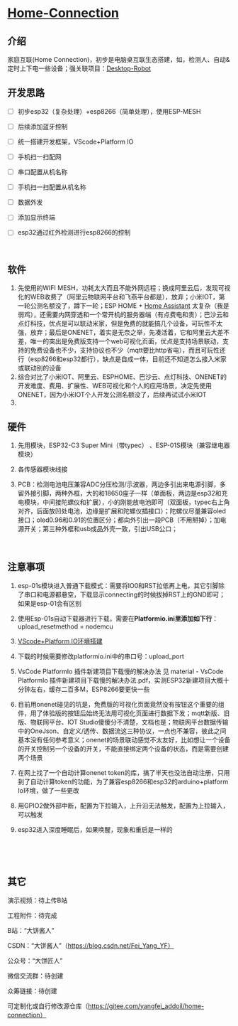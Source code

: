 # [Home-Connection ](https://gitee.com/yangfei_addoil/home-connection)



## 介绍

家庭互联(Home Connection)，初步是电脑桌互联生态搭建，如，检测人、自动&定时上下电一些设备；强关联项目：[Desktop-Robot](https://gitee.com/yangfei_addoil/desktop-robot)



## 开发思路

- [ ] 初步esp32（复杂处理）+esp8266（简单处理），使用ESP-MESH

- [ ] 后续添加蓝牙控制

- [ ] 统一搭建开发框架，VScode+Platform IO

- [ ] 手机扫一扫配网

- [ ] 串口配置从机名称

- [ ] 手机扫一扫配置从机名称

- [ ] 数据外发

- [ ] 添加显示终端

- [ ] esp32通过红外检测进行esp8266的控制

      ​




## 软件

1. 先使用的WIFI MESH，功耗太大而且不能外网远程；换成阿里云后，发现可视化的WEB收费了（阿里云物联网平台和飞燕平台都是），放弃；小米IOT，第一轮公测名额没了，蹲下一轮；ESP HOME + [Home Assistant](https://www.cnblogs.com/manastudent/p/17425773.html) 太复杂（我是弱鸡），还需要内网穿透和一个常开机的服务器端（有点费电和贵）；巴沙云和点灯科技，优点是可以联动米家，但是免费的就能搞几个设备，可玩性不太强，放弃；最后是ONENET，着实是无奈之举，先凑活着，它和阿里云大差不差，唯一的突出是免费版支持一个web可视化页面，优点是支持场景联动，支持的免费设备也不少，支持协议也不少（mqtt要比http省电），而且可玩性还行（esp8266和esp32都行），缺点是自成一体，目前还不知道怎么接入米家或联动别的设备
2. 综合对比了小米IOT、阿里云、ESPHOME、巴沙云、点灯科技、ONENET的开发难度、费用、扩展性、WEB可视化和个人的应用场景，决定先使用ONENET，因为小米IOT个人开发公测名额没了，后续再试试小米IOT
3. ​



## 硬件

1. 先用模块，ESP32-C3 Super Mini（带typec） 、ESP-01S模块（兼容继电器模块）

2. 各传感器模块线接

3. PCB：检测电池电压兼容ADC分压检测/示波器，两边多引出来电源引脚，多留外接引脚，两种外框，大的和18650座子一样（单面板，两边是esp32和充电模块，中间接陀螺仪和扩展），小的刚能放电池即可（双面板，typec右上角对齐，后面放凹处电池，边缘是扩展和陀螺仪插接口）；陀螺仪尽量兼容oled接口；oled0.96和0.91的位置区分；都向外引出一段PCB（不用掰掉）；加电源开关；第三种外框和usb成品外壳一致，引出USB公口；

   ​




## 注意事项

1. esp-01s模块进入普通下载模式：需要将IO0和RST拉低再上电，其它引脚除了串口和电源都悬空，下载显示connecting的时候拔掉RST上的GND即可；如果是esp-01会有区别

2. 使用Esp-01s自动下载器进行下载，需要在**Platformio.ini里添加如下行**：upload_resetmethod = nodemcu

3. [VScode+Platform IO环境搭建](https://blog.csdn.net/qlexcel/article/details/121449441)

4. 下载的时候需要修改platformio.ini中的串口号：upload_port

5. VsCode PlatformIo 插件新建项目下载慢的解决办法 见 material - VsCode PlatformIo 插件新建项目下载慢的解决办法.pdf，实测ESP32新建项目大概十分钟左右，缓存二百多M，ESP8266要更快一些

6. 目前用onenet碰见的坑是，免费版的可视化页面竟然没有按钮这个重要的组件，用了体验版的按钮后始终无法用可视化页面进行数据下发；mqtt新版、旧版、物联网平台、IOT Studio傻傻分不清楚，文档也是；物联网平台数据传输中的OneJson、自定义/透传、数据流这三种协议，一点也不兼容，彼此之间基本没有任何参考意义；onenet的场景联动感觉不太友好，比如想让一个设备的开关控制另一个设备的开关，不能直接绑定两个设备的状态，而是需要创建两个场景

7. 在网上找了一个自动计算onenet token的库，搞了半天也没法自动注册，只用到了自动计算token的功能，为了兼容esp8266和esp32的arduino+platform Io环境，做了一些更改

8. 用GPIO2做外部中断，配置为下拉输入，上升沿无法触发，配置为上拉输入，可以触发

9. esp32进入深度睡眠后，如果唤醒，现象和重启是一样的

   ​

   ​




## 其它

演示视频：待上传B站

工程附件：待完成

B站：“大饼酱人”

CSDN：“大饼酱人”（https://blog.csdn.net/Fei_Yang_YF）

公众号：“大饼匠人”

微信交流群：待创建

众筹链接：待创建

可定制化或自行修改源仓库（https://gitee.com/yangfei_addoil/home-connection）

